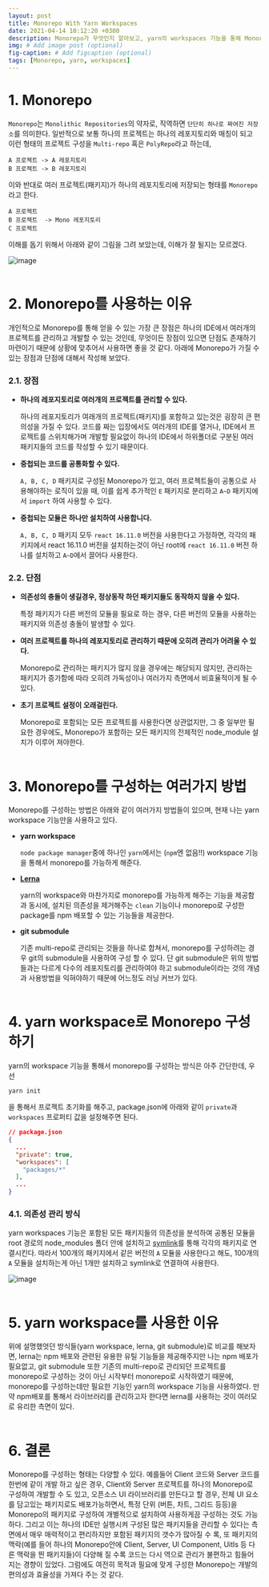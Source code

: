 ```yaml
---
layout: post
title: Monorepo With Yarn Workspaces
date: 2021-04-14 10:12:20 +0300
description: Monorepo가 무엇인지 알아보고, yarn의 workspaces 기능을 통해 Monorepo를 설정하는 방법에 대해 정리하였습니다. # Add post description (optional)
img: # Add image post (optional)
fig-caption: # Add figcaption (optional)
tags: [Monorepo, yarn, workspaces]
---
```


# 1. Monorepo

`Monorepo`는 `Monolithic Repositories`의 약자로, 직역하면 `단단히 하나로 짜여진 저장소`를 의미한다. 일반적으로 보통 하나의 프로젝트는 하나의 레포지토리와 매칭이 되고 이런 형태의 프로젝트 구성을 `Multi-repo` 혹은 `PolyRepo`라고 하는데,

```
A 프로젝트 -> A 레포지토리
B 프로젝트 -> B 레포지토리
```

이와 반대로 여러 프로젝트(패키지)가 하나의 레포지토리에 저장되는 형태를 `Monorepo`라고 한다.

```
A 프로젝트
B 프로젝트  -> Mono 레포지토리
C 프로젝트
```

이해를 돕기 위해서 아래와 같이 그림을 그려 보았는데, 이해가 잘 될지는 모르겠다.

![image]({{site.baseurl}}/assets/img/monorepo-scheme.png)
<br><br>

# 2. Monorepo를 사용하는 이유

개인적으로 Monorepo를 통해 얻을 수 있는 가장 큰 장점은 하나의 IDE에서 여러개의 프로젝트를 관리하고 개발할 수 있는 것인데, 무엇이든 장점이 있으면 단점도 존재하기 마련이기 때문에 상황에 맞추어서 사용하면 좋을 것 같다. 아래에 Monorepo가 가질 수 있는 장점과 단점에 대해서 작성해 보았다.

### 2.1. 장점

- **하나의 레포지토리로 여러개의 프로젝트를 관리할 수 있다.**

  하나의 레포지토리가 여래개의 프로젝트(패키지)를 포함하고 있는것은 굉장히 큰 편의성을 가질 수 있다. 코드를 짜는 입장에서도 여러개의 IDE를 열거나, IDE에서 프로젝트를 스위치해가며 개발할 필요없이 하나의 IDE에서 하위폴더로 구분된 여러 패키지들의 코드를 작성할 수 있기 때문이다.

- **중첩되는 코드를 공통화할 수 있다.**

  `A, B, C, D` 패키지로 구성된 Monorepo가 있고, 여러 프로젝트들이 공통으로 사용해야하는 로직이 있을 때, 이를 쉽게 추가적인 `E` 패키지로 분리하고 `A~D` 패키지에서 `import` 하여 사용할 수 있다.

- **중첩되는 모듈은 하나만 설치하여 사용합니다.**

  `A, B, C, D` 패키지 모두 `react 16.11.0` 버전을 사용한다고 가정하면, 각각의 패키지에서 react 16.11.0 버전을 설치하는것이 아닌 root에 `react 16.11.0` 버전 하나를 설치하고 `A~D`에서 끌어다 사용한다.

### 2.2. 단점

- **의존성의 충돌이 생길경우, 정상동작 하던 패키지들도 동작하지 않을 수 있다.**

  특정 패키지가 다른 버전의 모듈을 필요로 하는 경우, 다른 버전의 모듈을 사용하는 패키지와 의존성 충돌이 발생할 수 있다.

- **여러 프로젝트를 하나의 레포지토리로 관리하기 때문에 오히려 관리가 어려울 수 있다.**

  Monorepo로 관리하는 패키지가 많지 않을 경우에는 해당되지 않지만, 관리하는 패키지가 증가함에 따라 오히려 가독성이나 여러가지 측면에서 비효율적이게 될 수 있다.

- **초기 프로젝트 설정이 오래걸린다.**

  Monorepo로 포함되는 모든 프로젝트를 사용한다면 상관없지만, 그 중 일부만 필요한 경우에도, Monorepo가 포함하는 모든 패키지의 전체적인 node_module 설치가 이루어 져야한다.
  <br><br>

# 3. Monorepo를 구성하는 여러가지 방법

Monorepo를 구성하는 방법은 아래와 같이 여러가지 방법들이 있으며, 현재 나는 yarn workspace 기능만을 사용하고 있다.

- **yarn workspace**

  `node package manager`중에 하나인 `yarn`에서는 (`npm`엔 없음!!) workspace 기능을 통해서 monorepo를 가능하게 해준다.

- **[Lerna](https://github.com/lerna/lerna)**

  yarn의 workspace와 마찬가지로 monorepo를 가능하게 해주는 기능을 제공함과 동시에, 설치된 의존성을 제거해주는 `clean` 기능이나 monorepo로 구성한 package를 npm 배포할 수 있는 기능들을 제공한다.

- **git submodule**

  기존 multi-repo로 관리되는 것들을 하나로 합쳐서, monorepo를 구성하려는 경우 git의 submodule을 사용하여 구성 할 수 있다. 단 git submodule은 위의 방법들과는 다르게 다수의 레포지토리를 관리하여야 하고 submodule이라는 것의 개념과 사용방법을 익혀야하기 때문에 어느정도 러닝 커브가 있다.
  <br><br>

# 4. yarn workspace로 Monorepo 구성하기

yarn의 workspace 기능을 통해서 monorepo를 구성하는 방식은 아주 간단한데, 우선

```
yarn init
```

을 통해서 프로젝트 초기화를 해주고, package.json에 아래와 같이 `private`과 `workspaces` 프로퍼티 값을 설정해주면 된다.

```json
// package.json
{
  ...
  "private": true,
  "workspaces": [
    "packages/*"
  ],
  ...
}
```

### 4.1. 의존성 관리 방식

yarn workspaces 기능은 포함된 모든 패키지들의 의존성을 분석하여 공통된 모듈을 root 경로의 node_modules 폴더 안에 설치하고 [symlink](https://ko.wikipedia.org/wiki/%EC%8B%AC%EB%B3%BC%EB%A6%AD*%EB%A7%81%ED%81%AC)를 통해 각각의 패키지로 연결시킨다. 따라서 100개의 패키지에서 같은 버전의 `A` 모듈을 사용한다고 해도, 100개의 `A` 모듈을 설치하는게 아닌 1개만 설치하고 symlink로 연결하여 사용한다.

![image](https://dev-to-uploads.s3.amazonaws.com/uploads/articles/vyozch6lxr5vzf6ed0fz.png)
<br><br>

# 5. yarn workspace를 사용한 이유

위에 설명했엇던 방식들(yarn workspace, lerna, git submodule)로 비교를 해보자면, lerna는 npm 배포와 관련된 유용한 유틸 기능들을 제공해주지만 나는 npm 배포가 필요없고, git submodule 또한 기존의 multi-repo로 관리되던 프로젝트를 monorepo로 구성하는 것이 아닌 시작부터 monorepo로 시작하였기 때문에, monorepo를 구성하는데만 필요한 기능인 yarn의 workspace 기능을 사용하였다. 만약 npm배포를 통해서 라이브러리를 관리하고자 한다면 lerna를 사용하는 것이 여러모로 유리한 측면이 있다.
<br><br>

# 6. 결론

Monorepo를 구성하는 형태는 다양할 수 있다. 예를들어 Client 코드와 Server 코드를 한번에 같이 개발 하고 싶은 경우, Client와 Server 프로젝트를 하나의 Monorepo로 구성하여 개발할 수 도 있고, 오픈소스 UI 라이브러리를 만든다고 할 경우, 전체 UI 요소를 담고있는 패키지로도 배포가능하면서, 특정 단위 (버튼, 차트, 그리드 등등)을 Monorepo의 패키지로 구성하여 개별적으로 설치하여 사용하게끔 구성하는 것도 가능하다. 그리고 이는 하나의 IDE만 실행시켜 구성된 많은 패키지들을 관리할 수 있다는 측면에서 매우 매력적이고 편리하지만 포함된 패키지의 갯수가 많아질 수 록, 또 패키지의 맥락(예를 들어 하나의 Monorepo안에 Client, Server, UI Component, Uitls 등 다른 맥락을 띈 패키지들)이 다양해 질 수록 코드는 다시 역으로 관리가 불편하고 힘들어 지는 경향이 있었다. 그럼에도 여전히 목적과 필요에 맞게 구성한 Monorepo는 개발의 편의성과 효율성을 가져다 주는 것 같다.
